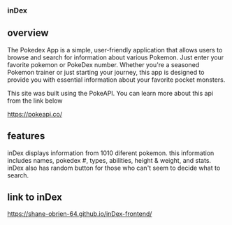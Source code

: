### inDex

## overview

The Pokedex App is a simple, user-friendly application that allows users to browse and search for information about various Pokemon. Just enter your favorite pokemon or PokeDex number. Whether you're a seasoned Pokemon trainer or just starting your journey, this app is designed to provide you with essential information about your favorite pocket monsters.

This site was built using the PokeAPI. You can learn more about this api from the link below

https://pokeapi.co/

## features

inDex displays information from 1010 diferent pokemon. this information includes names, pokedex #, types, abilities, height & weight, and stats. inDex also has random button for those who can't seem to decide what to search.

## link to inDex

https://shane-obrien-64.github.io/inDex-frontend/
